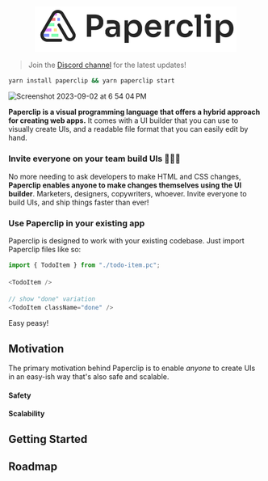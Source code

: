 <p align="center">
  <img src="./assets/logo-outline-5.png" width="400px">
</p>

> Join the [Discord channel](https://discord.gg/H6wEVtd) for the latest updates!

```sh
yarn install paperclip && yarn paperclip start
```

<img width="1840" alt="Screenshot 2023-09-02 at 6 54 04 PM" src="https://github.com/paperclip-ui/paperclip/assets/757408/4a46b041-636f-4960-a663-177a044432f9">

**Paperclip is a visual programming language that offers a hybrid approach for creating web apps.** It comes with a UI builder that you can use to visually create UIs, and a readable file format that you can easily edit by hand.

### Invite everyone on your team build UIs 👨🏻‍🎨

No more needing to ask developers to make HTML and CSS changes, **Paperclip enables anyone to make changes themselves using the UI builder**. Marketers, designers, copywriters, whoever. Invite everyone to build UIs, and ship things faster than ever!

<!--

### Copy and paste directly from Figma
### AI assistant
### Import your existing codebase

-->

### Use Paperclip in your existing app

Paperclip is designed to work with your existing codebase. Just import Paperclip files like so:

```typescript
import { TodoItem } from "./todo-item.pc";

<TodoItem />

// show "done" variation
<TodoItem className="done" />
```

Easy peasy!

## Motivation

The primary motivation behind Paperclip is to enable _anyone_ to create UIs in an easy-ish way that's also safe and scalable.

#### Safety

#### Scalability

## Getting Started

## Roadmap
